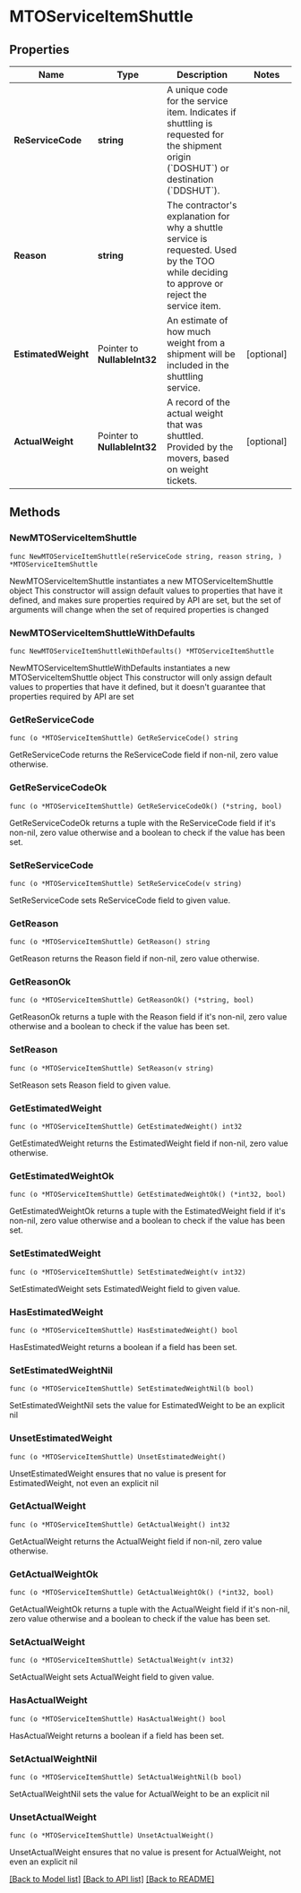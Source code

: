 # MTOServiceItemShuttle

## Properties

Name | Type | Description | Notes
------------ | ------------- | ------------- | -------------
**ReServiceCode** | **string** | A unique code for the service item. Indicates if shuttling is requested for the shipment origin (&#x60;DOSHUT&#x60;) or destination (&#x60;DDSHUT&#x60;).  | 
**Reason** | **string** | The contractor&#39;s explanation for why a shuttle service is requested. Used by the TOO while deciding to approve or reject the service item.  | 
**EstimatedWeight** | Pointer to **NullableInt32** | An estimate of how much weight from a shipment will be included in the shuttling service. | [optional] 
**ActualWeight** | Pointer to **NullableInt32** | A record of the actual weight that was shuttled. Provided by the movers, based on weight tickets. | [optional] 

## Methods

### NewMTOServiceItemShuttle

`func NewMTOServiceItemShuttle(reServiceCode string, reason string, ) *MTOServiceItemShuttle`

NewMTOServiceItemShuttle instantiates a new MTOServiceItemShuttle object
This constructor will assign default values to properties that have it defined,
and makes sure properties required by API are set, but the set of arguments
will change when the set of required properties is changed

### NewMTOServiceItemShuttleWithDefaults

`func NewMTOServiceItemShuttleWithDefaults() *MTOServiceItemShuttle`

NewMTOServiceItemShuttleWithDefaults instantiates a new MTOServiceItemShuttle object
This constructor will only assign default values to properties that have it defined,
but it doesn't guarantee that properties required by API are set

### GetReServiceCode

`func (o *MTOServiceItemShuttle) GetReServiceCode() string`

GetReServiceCode returns the ReServiceCode field if non-nil, zero value otherwise.

### GetReServiceCodeOk

`func (o *MTOServiceItemShuttle) GetReServiceCodeOk() (*string, bool)`

GetReServiceCodeOk returns a tuple with the ReServiceCode field if it's non-nil, zero value otherwise
and a boolean to check if the value has been set.

### SetReServiceCode

`func (o *MTOServiceItemShuttle) SetReServiceCode(v string)`

SetReServiceCode sets ReServiceCode field to given value.


### GetReason

`func (o *MTOServiceItemShuttle) GetReason() string`

GetReason returns the Reason field if non-nil, zero value otherwise.

### GetReasonOk

`func (o *MTOServiceItemShuttle) GetReasonOk() (*string, bool)`

GetReasonOk returns a tuple with the Reason field if it's non-nil, zero value otherwise
and a boolean to check if the value has been set.

### SetReason

`func (o *MTOServiceItemShuttle) SetReason(v string)`

SetReason sets Reason field to given value.


### GetEstimatedWeight

`func (o *MTOServiceItemShuttle) GetEstimatedWeight() int32`

GetEstimatedWeight returns the EstimatedWeight field if non-nil, zero value otherwise.

### GetEstimatedWeightOk

`func (o *MTOServiceItemShuttle) GetEstimatedWeightOk() (*int32, bool)`

GetEstimatedWeightOk returns a tuple with the EstimatedWeight field if it's non-nil, zero value otherwise
and a boolean to check if the value has been set.

### SetEstimatedWeight

`func (o *MTOServiceItemShuttle) SetEstimatedWeight(v int32)`

SetEstimatedWeight sets EstimatedWeight field to given value.

### HasEstimatedWeight

`func (o *MTOServiceItemShuttle) HasEstimatedWeight() bool`

HasEstimatedWeight returns a boolean if a field has been set.

### SetEstimatedWeightNil

`func (o *MTOServiceItemShuttle) SetEstimatedWeightNil(b bool)`

 SetEstimatedWeightNil sets the value for EstimatedWeight to be an explicit nil

### UnsetEstimatedWeight
`func (o *MTOServiceItemShuttle) UnsetEstimatedWeight()`

UnsetEstimatedWeight ensures that no value is present for EstimatedWeight, not even an explicit nil
### GetActualWeight

`func (o *MTOServiceItemShuttle) GetActualWeight() int32`

GetActualWeight returns the ActualWeight field if non-nil, zero value otherwise.

### GetActualWeightOk

`func (o *MTOServiceItemShuttle) GetActualWeightOk() (*int32, bool)`

GetActualWeightOk returns a tuple with the ActualWeight field if it's non-nil, zero value otherwise
and a boolean to check if the value has been set.

### SetActualWeight

`func (o *MTOServiceItemShuttle) SetActualWeight(v int32)`

SetActualWeight sets ActualWeight field to given value.

### HasActualWeight

`func (o *MTOServiceItemShuttle) HasActualWeight() bool`

HasActualWeight returns a boolean if a field has been set.

### SetActualWeightNil

`func (o *MTOServiceItemShuttle) SetActualWeightNil(b bool)`

 SetActualWeightNil sets the value for ActualWeight to be an explicit nil

### UnsetActualWeight
`func (o *MTOServiceItemShuttle) UnsetActualWeight()`

UnsetActualWeight ensures that no value is present for ActualWeight, not even an explicit nil

[[Back to Model list]](../README.md#documentation-for-models) [[Back to API list]](../README.md#documentation-for-api-endpoints) [[Back to README]](../README.md)


